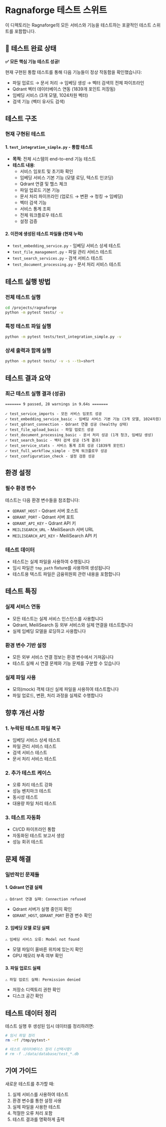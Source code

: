 # Ragnaforge 테스트 스위트

이 디렉토리는 Ragnaforge의 모든 서비스와 기능을 테스트하는 포괄적인 테스트 스위트를 포함합니다.

## 🎉 테스트 완료 상태

**✅ 모든 핵심 기능 테스트 성공!**

현재 구현된 통합 테스트를 통해 다음 기능들이 정상 작동함을 확인했습니다:
- 파일 업로드 → 문서 처리 → 임베딩 생성 → 벡터 검색의 전체 파이프라인
- Qdrant 벡터 데이터베이스 연동 (1839개 포인트 저장됨)
- 임베딩 서비스 (3개 모델, 1024차원 벡터)
- 검색 기능 (벡터 유사도 검색)

## 테스트 구조

### 현재 구현된 테스트

#### 1. `test_integration_simple.py` - 통합 테스트
- **목적**: 전체 시스템의 end-to-end 기능 테스트
- **테스트 내용**:
  - 서비스 임포트 및 초기화 확인
  - 임베딩 서비스 기본 기능 (모델 로딩, 텍스트 인코딩)
  - Qdrant 연결 및 헬스 체크
  - 파일 업로드 기본 기능
  - 문서 처리 파이프라인 (업로드 → 변환 → 청킹 → 임베딩)
  - 벡터 검색 기능
  - 서비스 통계 조회
  - 전체 워크플로우 테스트
  - 설정 검증

#### 2. 이전에 생성된 테스트 파일들 (현재 누락)
- `test_embedding_service.py` - 임베딩 서비스 상세 테스트
- `test_file_management.py` - 파일 관리 서비스 테스트
- `test_search_services.py` - 검색 서비스 테스트
- `test_document_processing.py` - 문서 처리 서비스 테스트

## 테스트 실행 방법

### 전체 테스트 실행
```bash
cd /projects/ragnaforge
python -m pytest tests/ -v
```

### 특정 테스트 파일 실행
```bash
python -m pytest tests/test_integration_simple.py -v
```

### 상세 출력과 함께 실행
```bash
python -m pytest tests/ -v -s --tb=short
```

## 테스트 결과 요약

### 최근 테스트 실행 결과 (성공)
```
======= 9 passed, 28 warnings in 9.64s =======

✓ test_service_imports - 모든 서비스 임포트 성공
✓ test_embedding_service_basic - 임베딩 서비스 기본 기능 (3개 모델, 1024차원)
✓ test_qdrant_connection - Qdrant 연결 성공 (healthy 상태)
✓ test_file_upload_basic - 파일 업로드 성공
✓ test_document_processing_basic - 문서 처리 성공 (1개 청크, 임베딩 생성)
✓ test_search_basic - 벡터 검색 성공 (5개 결과)
✓ test_service_stats - 서비스 통계 조회 성공 (1839개 포인트)
✓ test_full_workflow_simple - 전체 워크플로우 성공
✓ test_configuration_check - 설정 검증 성공
```

## 환경 설정

### 필수 환경 변수
테스트는 다음 환경 변수들을 참조합니다:
- `QDRANT_HOST` - Qdrant 서버 호스트
- `QDRANT_PORT` - Qdrant 서버 포트
- `QDRANT_API_KEY` - Qdrant API 키
- `MEILISEARCH_URL` - MeiliSearch 서버 URL
- `MEILISEARCH_API_KEY` - MeiliSearch API 키

### 테스트 데이터
- 테스트는 실제 파일을 사용하여 수행됩니다
- 임시 파일은 `tmp_path` fixture를 사용하여 생성됩니다
- 테스트용 텍스트 파일은 금융위원회 관련 내용을 포함합니다

## 테스트 특징

### 실제 서비스 연동
- 모든 테스트는 실제 서비스 인스턴스를 사용합니다
- Qdrant, MeiliSearch 등 외부 서비스와 실제 연결을 테스트합니다
- 실제 임베딩 모델을 로딩하고 사용합니다

### 환경 변수 기반 설정
- 모든 외부 서비스 연결 정보는 환경 변수에서 가져옵니다
- 테스트 실패 시 연결 문제와 기능 문제를 구분할 수 있습니다

### 실제 파일 사용
- 모의(mock) 객체 대신 실제 파일을 사용하여 테스트합니다
- 파일 업로드, 변환, 처리 과정을 실제로 수행합니다

## 향후 개선 사항

### 1. 누락된 테스트 파일 복구
- 임베딩 서비스 상세 테스트
- 파일 관리 서비스 테스트
- 검색 서비스 테스트
- 문서 처리 서비스 테스트

### 2. 추가 테스트 케이스
- 오류 처리 테스트 강화
- 성능 벤치마크 테스트
- 동시성 테스트
- 대용량 파일 처리 테스트

### 3. 테스트 자동화
- CI/CD 파이프라인 통합
- 자동화된 테스트 보고서 생성
- 성능 회귀 테스트

## 문제 해결

### 일반적인 문제들

#### 1. Qdrant 연결 실패
```
⚠ Qdrant 연결 실패: Connection refused
```
- Qdrant 서버가 실행 중인지 확인
- `QDRANT_HOST`, `QDRANT_PORT` 환경 변수 확인

#### 2. 임베딩 모델 로딩 실패
```
⚠ 임베딩 서비스 오류: Model not found
```
- 모델 파일이 올바른 위치에 있는지 확인
- GPU 메모리 부족 여부 확인

#### 3. 파일 업로드 실패
```
⚠ 파일 업로드 실패: Permission denied
```
- 저장소 디렉토리 권한 확인
- 디스크 공간 확인

## 테스트 데이터 정리

테스트 실행 후 생성된 임시 데이터를 정리하려면:
```bash
# 임시 파일 정리
rm -rf /tmp/pytest-*

# 테스트 데이터베이스 정리 (선택사항)
# rm -f ./data/database/test_*.db
```

## 기여 가이드

새로운 테스트를 추가할 때:
1. 실제 서비스를 사용하여 테스트
2. 환경 변수를 통한 설정 사용
3. 실제 파일을 사용한 테스트
4. 적절한 오류 처리 포함
5. 테스트 결과를 명확하게 출력
